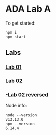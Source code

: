 # ADA Lab A
To get started:
```
npm i
npm start
```

## Labs
### [Lab 01](/ada-lab-1.js)
### Lab 02
### [-Lab 02 reversed](/ada-lab-2-reversed.js)

Node info:
```
node --version
v13.13.0
npm --version
6.14.4
```
